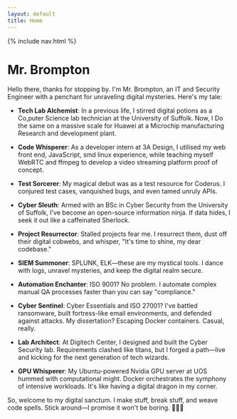 ```yaml
---
layout: default
title: Home
---
```


{% include nav.html %}

# Mr. Brompton

Hello there, thanks for stopping by. I'm Mr. Brompton, an IT and Security Engineer with a penchant for unraveling digital mysteries. Here's my tale:

- **Tech Lab Alchemist**: In a previous life, I stirred digital potions as a Co,puter Science lab technician at the University of Suffolk. Now, I Do the same on a massive scale for Huawei at a Microchip manufacturing Research and development plant.

- **Code Whisperer**: As a developer intern at 3A Design, I utilised my web front end, JavaScript, smd linux experience, while teaching myself WebRTC and ffmpeg to develop a video streaming platform proof of concept.

- **Test Sorcerer**: My magical debut was as a test resource for Coderus. I conjured test cases, vanquished bugs, and even tamed unruly APIs.

- **Cyber Sleuth**: Armed with an BSc in Cyber Security from the University of Suffolk, I've become an open-source information ninja. If data hides, I seek it out like a caffeinated Sherlock.

- **Project Resurrector**: Stalled projects fear me. I resurrect them, dust off their digital cobwebs, and whisper, "It's time to shine, my dear codebase."

- **SIEM Summoner**: SPLUNK, ELK—these are my mystical tools. I dance with logs, unravel mysteries, and keep the digital realm secure.

- **Automation Enchanter**: ISO 9001? No problem. I automate complex manual QA processes faster than you can say "compliance."

- **Cyber Sentinel**: Cyber Essentials and ISO 27001? I've battled ransomware, built fortress-like email environments, and defended against attacks. My dissertation? Escaping Docker containers. Casual, really.

- **Lab Architect**: At Digitech Center, I designed and built the Cyber Security lab. Requirements clashed like titans, but I forged a path—live and kicking for the next generation of tech wizards.

- **GPU Whisperer**: My Ubuntu-powered Nvidia GPU server at UOS hummed with computational might. Docker orchestrates the symphony of intensive workloads. It's like having a digital dragon in my corner.

So, welcome to my digital sanctum. I make stuff, break stuff, and weave code spells. Stick around—I promise it won't be boring. 🧙‍♂️✨